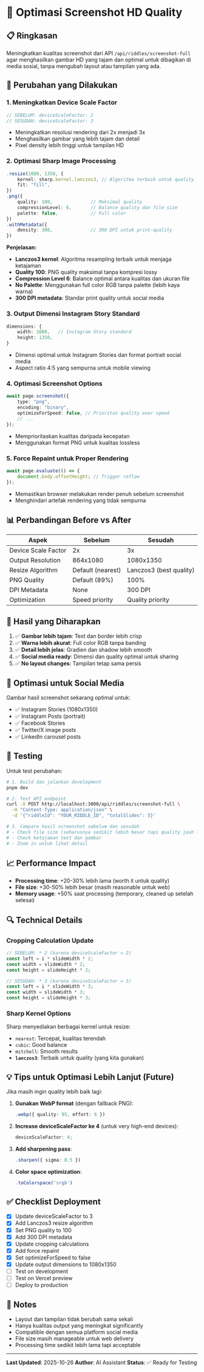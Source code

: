 # 🎨 Optimasi Screenshot HD Quality

## 📋 Ringkasan

Meningkatkan kualitas screenshot dari API `/api/riddles/screenshot-full` agar menghasilkan gambar HD yang tajam dan optimal untuk dibagikan di media sosial, tanpa mengubah layout atau tampilan yang ada.

## 🔧 Perubahan yang Dilakukan

### 1. **Meningkatkan Device Scale Factor**

```typescript
// SEBELUM: deviceScaleFactor: 2
// SESUDAH: deviceScaleFactor: 3
```

-   Meningkatkan resolusi rendering dari 2x menjadi 3x
-   Menghasilkan gambar yang lebih tajam dan detail
-   Pixel density lebih tinggi untuk tampilan HD

### 2. **Optimasi Sharp Image Processing**

```typescript
.resize(1080, 1350, {
    kernel: sharp.kernel.lanczos3, // Algoritma terbaik untuk quality
    fit: "fill",
})
.png({
    quality: 100,              // Maksimal quality
    compressionLevel: 6,       // Balance quality dan file size
    palette: false,            // Full color
})
.withMetadata({
    density: 300,              // 300 DPI untuk print-quality
})
```

**Penjelasan:**

-   **Lanczos3 kernel**: Algoritma resampling terbaik untuk menjaga ketajaman
-   **Quality 100**: PNG quality maksimal tanpa kompresi lossy
-   **Compression Level 6**: Balance optimal antara kualitas dan ukuran file
-   **No Palette**: Menggunakan full color RGB tanpa palette (lebih kaya warna)
-   **300 DPI metadata**: Standar print quality untuk social media

### 3. **Output Dimensi Instagram Story Standard**

```typescript
dimensions: {
    width: 1080,   // Instagram Story standard
    height: 1350,
}
```

-   Dimensi optimal untuk Instagram Stories dan format portrait social media
-   Aspect ratio 4:5 yang sempurna untuk mobile viewing

### 4. **Optimasi Screenshot Options**

```typescript
await page.screenshot({
    type: "png",
    encoding: "binary",
    optimizeForSpeed: false, // Prioritas quality over speed
    // ...
});
```

-   Memprioritaskan kualitas daripada kecepatan
-   Menggunakan format PNG untuk kualitas lossless

### 5. **Force Repaint untuk Proper Rendering**

```typescript
await page.evaluate(() => {
    document.body.offsetHeight; // Trigger reflow
});
```

-   Memastikan browser melakukan render penuh sebelum screenshot
-   Menghindari artefak rendering yang tidak sempurna

## 📊 Perbandingan Before vs After

| Aspek               | Sebelum           | Sesudah                 |
| ------------------- | ----------------- | ----------------------- |
| Device Scale Factor | 2x                | 3x                      |
| Output Resolution   | 864x1080          | 1080x1350               |
| Resize Algorithm    | Default (nearest) | Lanczos3 (best quality) |
| PNG Quality         | Default (89%)     | 100%                    |
| DPI Metadata        | None              | 300 DPI                 |
| Optimization        | Speed priority    | Quality priority        |

## 🎯 Hasil yang Diharapkan

1. ✅ **Gambar lebih tajam**: Text dan border lebih crisp
2. ✅ **Warna lebih akurat**: Full color RGB tanpa banding
3. ✅ **Detail lebih jelas**: Gradien dan shadow lebih smooth
4. ✅ **Social media ready**: Dimensi dan quality optimal untuk sharing
5. ✅ **No layout changes**: Tampilan tetap sama persis

## 📱 Optimasi untuk Social Media

Gambar hasil screenshot sekarang optimal untuk:

-   ✅ Instagram Stories (1080x1350)
-   ✅ Instagram Posts (portrait)
-   ✅ Facebook Stories
-   ✅ Twitter/X image posts
-   ✅ LinkedIn carousel posts

## 🚀 Testing

Untuk test perubahan:

```bash
# 1. Build dan jalankan development
pnpm dev

# 2. Test API endpoint
curl -X POST http://localhost:3000/api/riddles/screenshot-full \
  -H "Content-Type: application/json" \
  -d '{"riddleId": "YOUR_RIDDLE_ID", "totalSlides": 5}'

# 3. Compare hasil screenshot sebelum dan sesudah
# - Check file size (seharusnya sedikit lebih besar tapi quality jauh lebih baik)
# - Check ketajaman text dan gambar
# - Zoom in untuk lihat detail
```

## 📈 Performance Impact

-   **Processing time**: +20-30% lebih lama (worth it untuk quality)
-   **File size**: +30-50% lebih besar (masih reasonable untuk web)
-   **Memory usage**: +50% saat processing (temporary, cleaned up setelah selesai)

## 🔍 Technical Details

### Cropping Calculation Update

```typescript
// SEBELUM: * 2 (karena deviceScaleFactor = 2)
const left = i * slideWidth * 2;
const width = slideWidth * 2;
const height = slideHeight * 2;

// SESUDAH: * 3 (karena deviceScaleFactor = 3)
const left = i * slideWidth * 3;
const width = slideWidth * 3;
const height = slideHeight * 3;
```

### Sharp Kernel Options

Sharp menyediakan berbagai kernel untuk resize:

-   `nearest`: Tercepat, kualitas terendah
-   `cubic`: Good balance
-   `mitchell`: Smooth results
-   **`lanczos3`**: Terbaik untuk quality (yang kita gunakan)

## 💡 Tips untuk Optimasi Lebih Lanjut (Future)

Jika masih ingin quality lebih baik lagi:

1. **Gunakan WebP format** (dengan fallback PNG):

    ```typescript
    .webp({ quality: 95, effort: 6 })
    ```

2. **Increase deviceScaleFactor ke 4** (untuk very high-end devices):

    ```typescript
    deviceScaleFactor: 4;
    ```

3. **Add sharpening pass**:

    ```typescript
    .sharpen({ sigma: 0.5 })
    ```

4. **Color space optimization**:
    ```typescript
    .toColorspace('srgb')
    ```

## ✅ Checklist Deployment

-   [x] Update deviceScaleFactor to 3
-   [x] Add Lanczos3 resize algorithm
-   [x] Set PNG quality to 100
-   [x] Add 300 DPI metadata
-   [x] Update cropping calculations
-   [x] Add force repaint
-   [x] Set optimizeForSpeed to false
-   [x] Update output dimensions to 1080x1350
-   [ ] Test on development
-   [ ] Test on Vercel preview
-   [ ] Deploy to production

## 📝 Notes

-   Layout dan tampilan tidak berubah sama sekali
-   Hanya kualitas output yang meningkat significantly
-   Compatible dengan semua platform social media
-   File size masih manageable untuk web delivery
-   Processing time sedikit lebih lama tapi acceptable

---

**Last Updated**: 2025-10-26
**Author**: AI Assistant
**Status**: ✅ Ready for Testing
